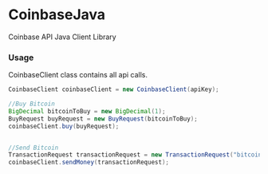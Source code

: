 CoinbaseJava
============

Coinbase API Java Client Library


### Usage

CoinbaseClient class contains all api calls.

```java
CoinbaseClient coinbaseClient = new CoinbaseClient(apiKey);

//Buy Bitcoin
BigDecimal bitcoinToBuy = new BigDecimal(1);
BuyRequest buyRequest = new BuyRequest(bitcoinToBuy);
coinbaseClient.buy(buyRequest);


//Send Bitcoin
TransactionRequest transactionRequest = new TransactionRequest("bitcoinAddress", "0.123", "Transaction Note");
coinbaseClient.sendMoney(transactionRequest);
```
